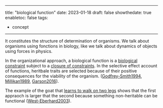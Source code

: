 
---
title: "biological function"
date: 2023-01-18
draft: false
showthedate: true
enabletoc: false
tags:
- concept
---

It constitutes the structure of determination of organisms. 
We talk about organisms using fonctions in biology, like we talk about dynamics of objects using forces in physics.

In the organizational approach, a biological function is a [biological constraint](definition/biological%20constraint.md) subject to a [closure of constraints](concept/closure%20of%20constraints.md). 
In the selective effect account of functions, heritbale traits are selected because of their positive consequences for the viability of the organism. ([Godfrey-Smith1994](reference/Godfrey-Smith1994.md), [Millikan1989](reference/Millikan1989.md), [Garson2016](reference/Garson2016.md)). 

The example of the goat that [learns to walk on two legs](https://www.youtube.com/shorts/7yu8nw73qUU) shows that the first appraoch is larger that the second because something non-heritable can be functional ([West-Eberhard2003](reference/West-Eberhard2003.md)).
